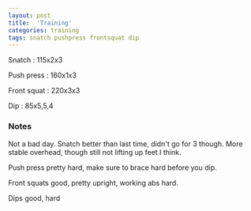```yaml
---
layout: post
title:  'Training'
categories: training
tags: snatch pushpress frontsquat dip
---
```


Snatch :   115x2x3

Push press  : 160x1x3

Front squat   :   220x3x3

Dip      :   85x5,5,4

### Notes

Not a bad day. Snatch better than last time, didn't go for 3 though. More stable overhead, though still not lifting up feet I think.

Push press pretty hard, make sure to brace hard before you dip.

Front squats good, pretty upright, working abs hard.

Dips good, hard
